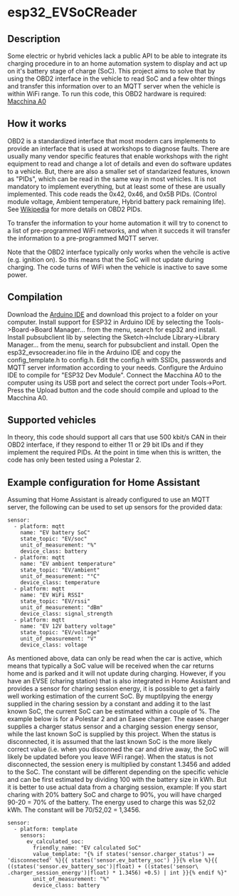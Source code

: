 # esp32_EVSoCReader

## Description
Some electric or hybrid vehicles lack a public API to be able to integrate its charging procedure in to an home automation system to display and act up on it's battery stage of charge (SoC).
This project aims to solve that by using the OBD2 interface in the vehicle to read SoC and a few ohter things and transfer this information over to an MQTT server when the vehicle is within WiFi range.
To run this code, this OBD2 hardware is required: [Macchina A0](https://www.macchina.cc/catalog/a0-boards/a0-under-dash)

## How it works
OBD2 is a standardized interface that most modern cars implements to provide an interface that is used at workshops to diagnose faults.
There are usually many vendor specific features that enable workshops with the right equipment to read and change a lot of details and even do software updates to a vehicle.
But, there are also a smaller set of standarized features, known as "PIDs", which can be read in the same way in most vehicles.
It is not mandatory to implement everything, but at least some of these are usually implemented.
This code reads the 0x42, 0x46, and 0x5B PIDs. (Control module voltage, Ambient temperature, Hybrid battery pack remaining life). See [Wikipedia](https://en.wikipedia.org/wiki/OBD-II_PIDs) for more details on OBD2 PIDs.

To transfer the information to your home automation it will try to conenct to a list of pre-programmed WiFi networks, and when it succeds it will transfer the information to a pre-programmed MQTT server.

Note that the OBD2 interface typically only works when the vehcile is active (e.g. ignition on). So this means that the SoC will not update during charging.
The code turns of WiFi when the vehicle is inactive to save some power.

## Compilation
Download the [Arduino IDE](https://www.arduino.cc/en/software) and download this project to a folder on your computer.
Install support for ESP32 in Arduino IDE by selecting the Tools->Board->Board Manager... from the menu, search for esp32 and install.
Install pubsubclient lib by selecting the Sketch->Include Library->Library Manager... from the menu, search for pubsubclient and install.
Open the esp32_evsocreader.ino file in the Arduino IDE and copy the config_template.h to config.h.
Edit the config.h with SSIDs, passwords and MQTT server information according to your needs.
Configure the Arduino IDE to compile for "ESP32 Dev Module".
Connect the Macchina A0 to the computer using its USB port and select the correct port under Tools->Port.
Press the Upload button and the code should compile and upload to the Macchina A0.

## Supported vehicles
In theory, this code should support all cars that use 500 kbit/s CAN in their OBD2 interface, if they respond to either 11 or 29 bit IDs and if they implement the required PIDs.
At the point in time when this is written, the code has only been tested using a Polestar 2.

## Example configuration for Home Assistant

Assuming that Home Assistant is already configured to use an MQTT server, the following can be used to set up sensors for the provided data:
```
sensor:
  - platform: mqtt
    name: "EV battery SoC"
    state_topic: "EV/soc"
    unit_of_measurement: "%"
    device_class: battery
  - platform: mqtt
    name: "EV ambient temperature"
    state_topic: "EV/ambient"
    unit_of_measurement: "°C"
    device_class: temperature
  - platform: mqtt
    name: "EV WiFi RSSI"
    state_topic: "EV/rssi"
    unit_of_measurement: "dBm"
    device_class: signal_strength
  - platform: mqtt
    name: "EV 12V battery voltage"
    state_topic: "EV/voltage"
    unit_of_measurement: "V"
    device_class: voltage
```

As mentioned above, data can only be read when the car is active, which means that typically a SoC value will be received when the car returns home and is parked and it will not update during charging.
However, if you have an EVSE (charing station) that is also integrated in Home Assistant and provides a sensor for charing session energy, it is possible to get a fairly well working estimation of the current SoC.
By muptilpying the energy supplied in the charing session by a constant and adding it to the last known SoC, the current SoC can be estimated within a couple of %.
The example below is for a Polestar 2 and an Easee charger.
The easee charger supplies a charger status sensor and a charging session energy sensor, while the last known SoC is supplied by this project.
When the status is disconnected, it is assumed that the last known SoC is the more likely correct value (i.e. when you disconned the car and drive away, the SoC will likely be updated before you leave WiFi range).
When the status is not disconnected, the session enery is multiplied by constant 1.3456 and added to the SoC.
The constant will be different depending on the specific vehicle and can be first estimated by dividing 100 with the battery size in kWh.
But it is better to use actual data from a charging session, example:
If you start charing with 20% battery SoC and charge to 90%, you will have charged 90-20 = 70% of the battery.
The energy used to charge this was 52,02 kWh.
The constant will be 70/52,02 = 1,3456.

```
sensor:
  - platform: template
    sensors:
      ev_calculated_soc:
        friendly_name: "EV calculated SoC"
        value_template: "{% if states('sensor.charger_status') == 'disconnected' %}{{ states('sensor.ev_battery_soc') }}{% else %}{{ ((states('sensor.ev_battery_soc')|float) + ((states('sensor\
.charger_session_energy')|float) * 1.3456) +0.5) | int }}{% endif %}"
        unit_of_measurement: "%"
        device_class: battery
```
